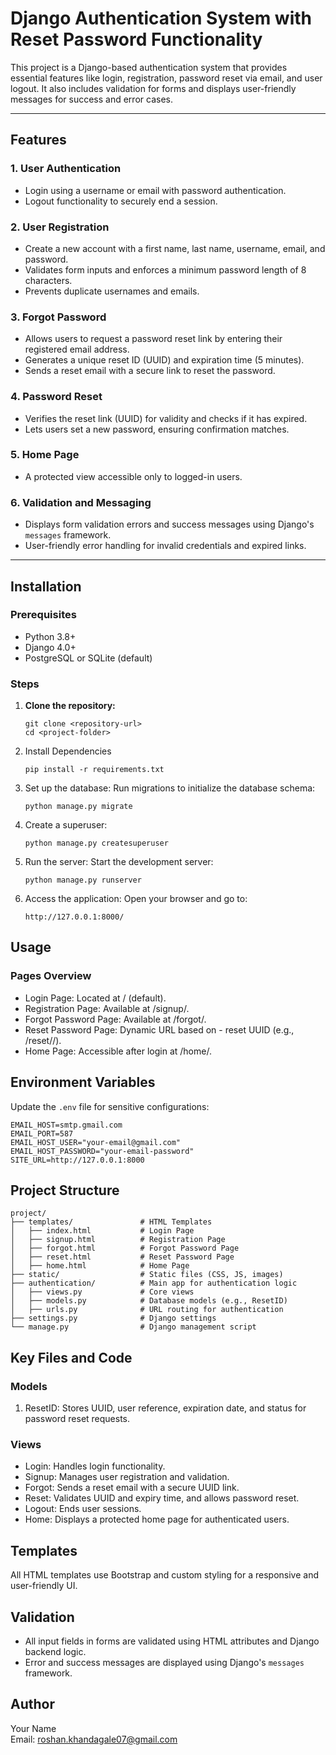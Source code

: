 # Django Authentication System with Reset Password Functionality

This project is a Django-based authentication system that provides essential features like login, registration, password reset via email, and user logout. It also includes validation for forms and displays user-friendly messages for success and error cases.

---

## Features

### 1. **User Authentication**

- Login using a username or email with password authentication.
- Logout functionality to securely end a session.

### 2. **User Registration**

- Create a new account with a first name, last name, username, email, and password.
- Validates form inputs and enforces a minimum password length of 8 characters.
- Prevents duplicate usernames and emails.

### 3. **Forgot Password**

- Allows users to request a password reset link by entering their registered email address.
- Generates a unique reset ID (UUID) and expiration time (5 minutes).
- Sends a reset email with a secure link to reset the password.

### 4. **Password Reset**

- Verifies the reset link (UUID) for validity and checks if it has expired.
- Lets users set a new password, ensuring confirmation matches.

### 5. **Home Page**

- A protected view accessible only to logged-in users.

### 6. **Validation and Messaging**

- Displays form validation errors and success messages using Django's `messages` framework.
- User-friendly error handling for invalid credentials and expired links.

---

## Installation

### Prerequisites

- Python 3.8+
- Django 4.0+
- PostgreSQL or SQLite (default)

### Steps

1.  **Clone the repository:**

    ```
    git clone <repository-url>
    cd <project-folder>
    ```

2.  Install Dependencies

    ```
    pip install -r requirements.txt
    ```

3.  Set up the database: Run migrations to initialize the database schema:

    ```
    python manage.py migrate
    ```

4.  Create a superuser:

    ```
    python manage.py createsuperuser
    ```

5.  Run the server: Start the development server:

    ```
    python manage.py runserver
    ```

6.  Access the application: Open your browser and go to:

    ```
    http://127.0.0.1:8000/
    ```

## Usage

### Pages Overview

- Login Page: Located at / (default).
- Registration Page: Available at /signup/.
- Forgot Password Page: Available at /forgot/.
- Reset Password Page: Dynamic URL based on - reset UUID (e.g., /reset/<uuid>/).
- Home Page: Accessible after login at /home/.

## Environment Variables

Update the `.env` file for sensitive configurations:

```
EMAIL_HOST=smtp.gmail.com
EMAIL_PORT=587
EMAIL_HOST_USER="your-email@gmail.com"
EMAIL_HOST_PASSWORD="your-email-password"
SITE_URL=http://127.0.0.1:8000

```

## Project Structure

```
project/
├── templates/               # HTML Templates
│   ├── index.html           # Login Page
│   ├── signup.html          # Registration Page
│   ├── forgot.html          # Forgot Password Page
│   ├── reset.html           # Reset Password Page
│   ├── home.html            # Home Page
├── static/                  # Static files (CSS, JS, images)
├── authentication/          # Main app for authentication logic
│   ├── views.py             # Core views
│   ├── models.py            # Database models (e.g., ResetID)
│   ├── urls.py              # URL routing for authentication
├── settings.py              # Django settings
└── manage.py                # Django management script
```

## Key Files and Code

### Models

1. ResetID: Stores UUID, user reference, expiration date, and status for password reset requests.

### Views

- Login: Handles login functionality.
- Signup: Manages user registration and validation.
- Forgot: Sends a reset email with a secure UUID link.
- Reset: Validates UUID and expiry time, and allows password reset.
- Logout: Ends user sessions.
- Home: Displays a protected home page for authenticated users.

## Templates

All HTML templates use Bootstrap and custom styling for a responsive and user-friendly UI.

## Validation

- All input fields in forms are validated using HTML attributes and Django backend logic.
- Error and success messages are displayed using Django's `messages` framework.

## Author

Your Name<br>
Email: roshan.khandagale07@gmail.com
